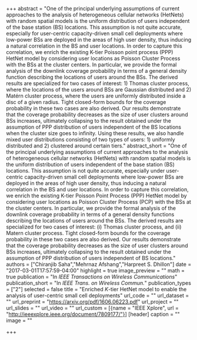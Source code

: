+++
abstract = "One of the principal underlying assumptions of current approaches to the analysis of heterogeneous cellular networks (HetNets) with random spatial models is the uniform distribution of users independent of the base station (BS) locations. This assumption is not quite accurate, especially for user-centric capacity-driven small cell deployments where low-power BSs are deployed in the areas of high user density, thus inducing a natural correlation in the BS and user locations. In order to capture this correlation, we enrich the existing K-tier Poisson point process (PPP) HetNet model by considering user locations as Poisson Cluster Process with the BSs at the cluster centers. In particular, we provide the formal analysis of the downlink coverage probability in terms of a general density function describing the locations of users around the BSs. The derived results are specialized for two cases of interest: 1) Thomas cluster process, where the locations of the users around BSs are Gaussian distributed and 2) Matérn cluster process, where the users are uniformly distributed inside a disc of a given radius. Tight closed-form bounds for the coverage probability in these two cases are also derived. Our results demonstrate that the coverage probability decreases as the size of user clusters around BSs increases, ultimately collapsing to the result obtained under the assumption of PPP distribution of users independent of the BS locations when the cluster size goes to infinity. Using these results, we also handle mixed user distributions consisting of two types of users: 1) uniformly distributed and 2) clustered around certain tiers."
abstract_short = "One of the principal underlying assumptions of current approaches to the analysis of heterogeneous cellular networks (HetNets) with random spatial models is the uniform distribution of users independent of the base station (BS) locations. This assumption is not quite accurate, especially under user-centric capacity-driven small cell deployments where low-power BSs are deployed in the areas of high user density, thus inducing a natural correlation in the BS and user locations. In order to capture this correlation, we enrich the existing K-tier Poisson Point Process (PPP) HetNet model by considering user locations as Poisson Cluster Process (PCP) with the BSs at the cluster centers. In particular, we provide the formal analysis of the downlink coverage probability in terms of a general density functions describing the locations of users around the BSs. The derived results are specialized for two cases of interest: (i) Thomas cluster process, and (ii) Matern cluster process. Tight closed-form bounds for the coverage probability in these two cases are also derived. Our results demonstrate that the coverage probability decreases as the size of user clusters around BSs increases, ultimately collapsing to the result obtained under the assumption of PPP distribution of users independent of BS locations."
authors = ["Chiranjib Saha","Mehrnaz Afshang","Harpreet S. Dhillon"]
date = "2017-03-01T17:57:59-04:00"
highlight = true
image_preview = ""
math = true
publication = "In *IEEE Transactions on Wireless Communications*"
publication_short = "In *IEEE Trans. on Wireless Commun.*"
publication_types = ["2"]
selected = false
title = "Enriched $K$-tier HetNet model to enable the analysis of user-centric small cell deployments"
url_code = ""
url_dataset = ""
url_preprint = "https://arxiv.org/pdf/1606.06223.pdf"
url_project = ""
url_slides = ""
url_video = ""
url_custom = [{name = "IEEE Xplore", url = "http://ieeexplore.ieee.org/document/7809177/"}]
[header]
  caption = ""
  image = ""

+++

